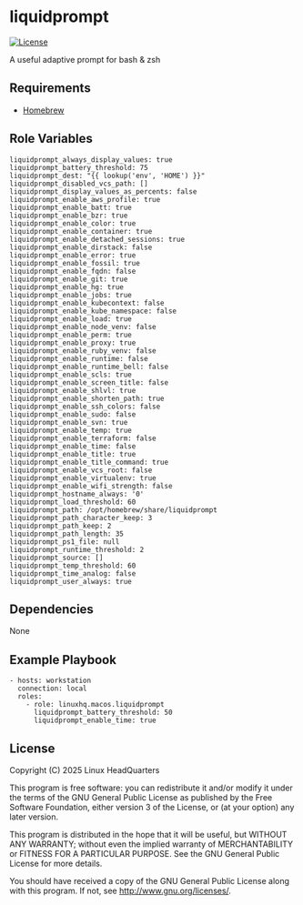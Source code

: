 # liquidprompt

[![License](https://img.shields.io/badge/license-GPLv3-lightgreen)](https://www.gnu.org/licenses/gpl-3.0.en.html#license-text)

A useful adaptive prompt for bash & zsh

## Requirements

* [Homebrew](https://brew.sh)

## Role Variables

    liquidprompt_always_display_values: true
    liquidprompt_battery_threshold: 75
    liquidprompt_dest: "{{ lookup('env', 'HOME') }}"
    liquidprompt_disabled_vcs_path: []
    liquidprompt_display_values_as_percents: false
    liquidprompt_enable_aws_profile: true
    liquidprompt_enable_batt: true
    liquidprompt_enable_bzr: true
    liquidprompt_enable_color: true
    liquidprompt_enable_container: true
    liquidprompt_enable_detached_sessions: true
    liquidprompt_enable_dirstack: false
    liquidprompt_enable_error: true
    liquidprompt_enable_fossil: true
    liquidprompt_enable_fqdn: false
    liquidprompt_enable_git: true
    liquidprompt_enable_hg: true
    liquidprompt_enable_jobs: true
    liquidprompt_enable_kubecontext: false
    liquidprompt_enable_kube_namespace: false
    liquidprompt_enable_load: true
    liquidprompt_enable_node_venv: false
    liquidprompt_enable_perm: true
    liquidprompt_enable_proxy: true
    liquidprompt_enable_ruby_venv: false
    liquidprompt_enable_runtime: false
    liquidprompt_enable_runtime_bell: false
    liquidprompt_enable_scls: true
    liquidprompt_enable_screen_title: false
    liquidprompt_enable_shlvl: true
    liquidprompt_enable_shorten_path: true
    liquidprompt_enable_ssh_colors: false
    liquidprompt_enable_sudo: false
    liquidprompt_enable_svn: true
    liquidprompt_enable_temp: true
    liquidprompt_enable_terraform: false
    liquidprompt_enable_time: false
    liquidprompt_enable_title: true
    liquidprompt_enable_title_command: true
    liquidprompt_enable_vcs_root: false
    liquidprompt_enable_virtualenv: true
    liquidprompt_enable_wifi_strength: false
    liquidprompt_hostname_always: '0'
    liquidprompt_load_threshold: 60
    liquidprompt_path: /opt/homebrew/share/liquidprompt
    liquidprompt_path_character_keep: 3
    liquidprompt_path_keep: 2
    liquidprompt_path_length: 35
    liquidprompt_ps1_file: null
    liquidprompt_runtime_threshold: 2
    liquidprompt_source: []
    liquidprompt_temp_threshold: 60
    liquidprompt_time_analog: false
    liquidprompt_user_always: true

## Dependencies

None

## Example Playbook

    - hosts: workstation
      connection: local
      roles:
        - role: linuxhq.macos.liquidprompt
          liquidprompt_battery_threshold: 50
          liquidprompt_enable_time: true

## License

Copyright (C) 2025 Linux HeadQuarters

This program is free software: you can redistribute it and/or modify
it under the terms of the GNU General Public License as published by
the Free Software Foundation, either version 3 of the License, or
(at your option) any later version.

This program is distributed in the hope that it will be useful,
but WITHOUT ANY WARRANTY; without even the implied warranty of
MERCHANTABILITY or FITNESS FOR A PARTICULAR PURPOSE. See the
GNU General Public License for more details.

You should have received a copy of the GNU General Public License
along with this program. If not, see <http://www.gnu.org/licenses/>.
